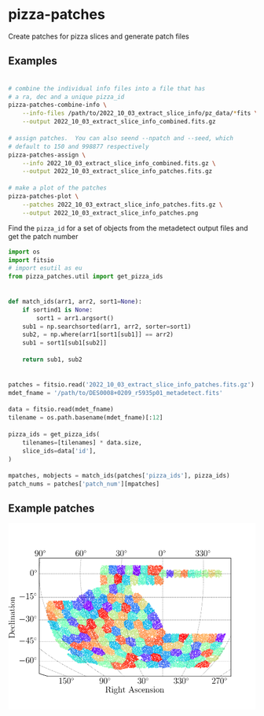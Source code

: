 # pizza-patches
Create patches for pizza slices and generate patch files

Examples
--------
```bash

# combine the individual info files into a file that has
# a ra, dec and a unique pizza_id
pizza-patches-combine-info \
    --info-files /path/to/2022_10_03_extract_slice_info/pz_data/*fits \
    --output 2022_10_03_extract_slice_info_combined.fits.gz

# assign patches.  You can also seend --npatch and --seed, which
# default to 150 and 998877 respectively
pizza-patches-assign \
    --info 2022_10_03_extract_slice_info_combined.fits.gz \
    --output 2022_10_03_extract_slice_info_patches.fits.gz

# make a plot of the patches
pizza-patches-plot \
    --patches 2022_10_03_extract_slice_info_patches.fits.gz \
    --output 2022_10_03_extract_slice_info_patches.png
```

Find the `pizza_id` for a set of objects from the metadetect
output files and get the patch number
```python
import os
import fitsio
# import esutil as eu
from pizza_patches.util import get_pizza_ids


def match_ids(arr1, arr2, sort1=None):
    if sortind1 is None:
        sort1 = arr1.argsort()
    sub1 = np.searchsorted(arr1, arr2, sorter=sort1)
    sub2, = np.where(arr1[sort1[sub1]] == arr2)
    sub1 = sort1[sub1[sub2]]

    return sub1, sub2


patches = fitsio.read('2022_10_03_extract_slice_info_patches.fits.gz')
mdet_fname = '/path/to/DES0008+0209_r5935p01_metadetect.fits'

data = fitsio.read(mdet_fname)
tilename = os.path.basename(mdet_fname)[:12]

pizza_ids = get_pizza_ids(
    tilenames=[tilenames] * data.size,
    slice_ids=data['id'],
)

mpatches, mobjects = match_ids(patches['pizza_ids'], pizza_ids)
patch_nums = patches['patch_num'][mpatches]
```
Example patches
----------------
![Patches](data/patches150.png?raw=true "150 patches")
